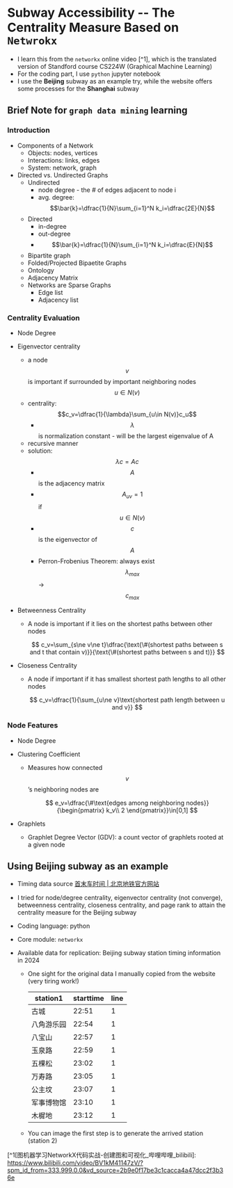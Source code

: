 # Subway Accessibility -- The Centrality Measure Based on `Netwrokx`

- I learn this from the `networkx` online video [^1], which is the translated version of Standford course CS224W (Graphical Machine Learning)
- For the coding part, I use `python` jupyter notebook
- I use the **Beijing** subway as an example try, while the website offers some processes for the **Shanghai** subway

## Brief Note for `graph data mining` learning

### Introduction

- Components of a Network
  - Objects: nodes, vertices
  - Interactions: links, edges
  - System: network, graph
- Directed vs. Undirected Graphs
  - Undirected
    - node degree - the # of edges adjacent to node i
    - avg. degree: $$\bar{k}=\dfrac{1}{N}\sum_{i=1}^N k_i=\dfrac{2E}{N}$$
  - Directed
    - in-degree
    - out-degree
    - $$\bar{k}=\dfrac{1}{N}\sum_{i=1}^N k_i=\dfrac{E}{N}$$
  - Bipartite graph
  - Folded/Projected Bipaetite Graphs
  - Ontology
  - Adjacency Matrix
  - Networks are Sparse Graphs
    - Edge list
    - Adjacency list

### Centrality Evaluation

- Node Degree

- Eigenvector centrality

  - a node $$v$$ is important if surrounded by important neighboring nodes $$u\in N(v)$$
  - centrality: $$c_v=\dfrac{1}{\lambda}\sum_{u\in N(v)}c_u$$
    - $$\lambda$$ is normalization constant - will be the largest eigenvalue of A
  - recursive manner
  - solution: $$\lambda c=Ac$$
    - $$A$$ is the adjacency matrix
    - $$A_{uv} =1$$  if $$u\in N(v)$$
    - $$c$$ is the eigenvector of $$A$$
    - Perron-Frobenius Theorem: always exist $$\lambda_{max}$$ → $$c_{max}$$

- Betweenness Centrality

  - A node is important if it lies on the shortest paths between other nodes


    $$ c_v=\sum_{s\ne v\ne t}\dfrac{\text{\#(shortest paths between s and t that contain v)}}{\text{\#(shortest paths between s and t)}} $$
    

- Closeness Centrality

  - A node if important if it has smallest shortest path lengths to all other nodes


    $$ c_v=\dfrac{1}{\sum_{u\ne v}\text{shortest path length between u and v}} $$
    

### Node Features

- Node Degree

- Clustering Coefficient

  - Measures how connected $$v$$’s neighboring nodes are
 

    $$ e_v=\dfrac{\#\text{edges among neighboring nodes}}{\begin{pmatrix} k_v\\ 2 \end{pmatrix}}\in[0,1] $$


- Graphlets

  - Graphlet Degree Vector (GDV): a count vector of graphlets rooted at a given node



## Using Beijing subway as an example

- Timing data source [首末车时间 | 北京地铁官方网站](https://www.bjsubway.com/station/smcsj/)
- I tried for node/degree centrality, eigenvector centrality (not converge), betweenness centrality, closeness centrality, and page rank to attain the centrality measure for the Beijing subway

- Coding language: python

- Core module: `networkx`

- Available data for replication: Beijing subway station timing information in 2024

  - One sight for the original data I manually copied from the website (very tiring work!)

    | station1   | starttime | line |
    | ---------- | --------- | ---- |
    | 古城       | 22:51     | 1    |
    | 八角游乐园 | 22:54     | 1    |
    | 八宝山     | 22:57     | 1    |
    | 玉泉路     | 22:59     | 1    |
    | 五棵松     | 23:02     | 1    |
    | 万寿路     | 23:05     | 1    |
    | 公主坟     | 23:07     | 1    |
    | 军事博物馆 | 23:10     | 1    |
    | 木樨地     | 23:12     | 1    |

  - You can image the first step is to generate the arrived station (station 2)



[^1[图机器学习NetworkX代码实战-创建图和可视化_哔哩哔哩_bilibili]: https://www.bilibili.com/video/BV1kM41147zV/?spm_id_from=333.999.0.0&vd_source=2b9e0f17be3c1cacca4a47dcc2f3b36e
